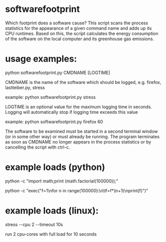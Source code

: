 # softwarefootprint
Which footprint does a software cause? This script scans the process statistics for the appearance of a given command name and adds up its CPU runtimes. Based on this, the script calculates the energy consumption of the software on the local computer and its greenhouse gas emissions.

# usage examples:
python softwarefootprint.py CMDNAME [LOGTIME]

CMDNAME is the name of the software which should be logged, e.g. firefox, lastteiber.py, stress

example: python softwarefootprint.py stress

LOGTIME is an optional value for the maximum logging time in seconds. Logging will automatically stop if logging time exceeds this value

example: python softwarefootprint.py firefox 60

The software to be examined must be started in a second terminal window (or in some other way) 
or must already be running. The program terminates as soon as CMDNAME no longer appears 
in the process statistics or by cancelling the script with ctrl-c.

# example loads (python)
python -c "import math;print (math.factorial(100000));"

python -c "exec(\"f=1\nfor n in range(100000):\n\tf=f*(n+1)\nprint(f)\")"


# example loads (linux):
stress --cpu 2 --timeout 10s 

run 2 cpu-cores with full load for 10 seconds
